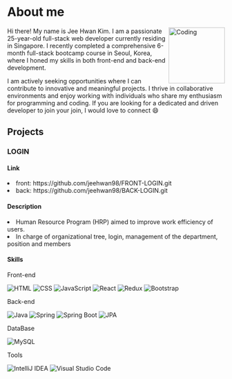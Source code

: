 <h1 align="left">About me</h1> <img align="right" alt="Coding" height="130" width="130" src="https://media2.giphy.com/media/qgQUggAC3Pfv687qPC/giphy.gif">



Hi there! My name is Jee Hwan Kim. I am a passionate 25-year-old full-stack web developer currently residing in Singapore. I recently completed a comprehensive 6-month full-stack bootcamp course in Seoul, Korea, where I honed my skills in both front-end and back-end development.

I am actively seeking opportunities where I can contribute to innovative and meaningful projects. I thrive in collaborative environments and enjoy working with individuals who share my enthusiasm for programming and coding. If you are looking for a dedicated and driven developer to join your join, I would love to connect 😄

<h2>Projects</h2>

<h3>LOGIN</h3>
<h4>Link</h4>
<li>front: https://github.com/jeehwan98/FRONT-LOGIN.git</li>
<li>back: https://github.com/jeehwan98/BACK-LOGIN.git</li>
<h4>Description</h4>
<li>Human Resource Program (HRP) aimed to improve work efficiency of users.</li>
<li>In charge of organizational tree, login, management of the department, position and members</li>
 
<h4>Skills</h4>
Front-end

![HTML](https://img.shields.io/badge/HTML5-E34F26?style=for-the-badge&logo=html5&logoColor=white)
![CSS](https://img.shields.io/badge/CSS3-1572B6?style=for-the-badge&logo=css3&logoColor=white)
![JavaScript](https://img.shields.io/badge/JavaScript-F7DF1E?style=for-the-badge&logo=javascript&logoColor=black)
![React](https://img.shields.io/badge/React-61DAFB?style=for-the-badge&logo=react&logoColor=black)
![Redux](https://img.shields.io/badge/Redux-764ABC?style=for-the-badge&logo=redux&logoColor=white)
![Bootstrap](https://img.shields.io/badge/Bootstrap-563D7C?style=for-the-badge&logo=bootstrap&logoColor=white)

Back-end

![Java](https://img.shields.io/badge/Java-007396?style=for-the-badge&logo=java&logoColor=white)
![Spring](https://img.shields.io/badge/Spring-6DB33F?style=for-the-badge&logo=spring&logoColor=white)
![Spring Boot](https://img.shields.io/badge/Spring%20Boot-6DB33F?style=for-the-badge&logo=spring-boot&logoColor=white)
![JPA](https://img.shields.io/badge/JPA-6DB33F?style=for-the-badge)

DataBase

![MySQL](https://img.shields.io/badge/MySQL-4479A1?style=for-the-badge&logo=mysql&logoColor=white)

Tools

![IntelliJ IDEA](https://img.shields.io/badge/IntelliJ%20IDEA-000000.svg?&style=for-the-badge&logo=IntelliJ%20IDEA&logoColor=white)
![Visual Studio Code](https://img.shields.io/badge/Visual%20Studio%20Code-007ACC?style=for-the-badge&logo=visual-studio-code&logoColor=white)
